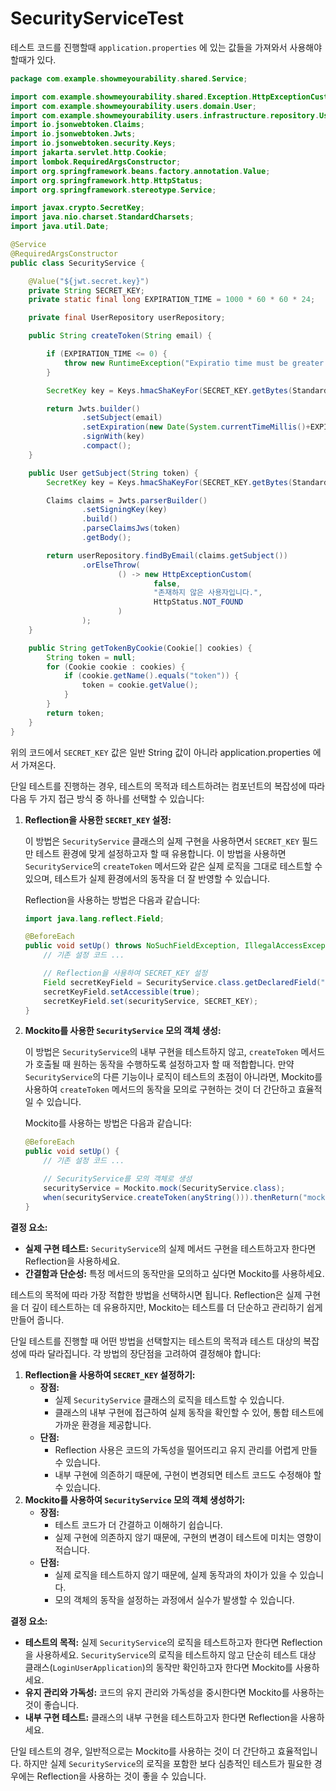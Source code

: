 # SecurityServiceTest

테스트 코드를 진행할때 `application.properties` 에 있는 값들을 가져와서 사용해야할때가 있다.

```java
package com.example.showmeyourability.shared.Service;

import com.example.showmeyourability.shared.Exception.HttpExceptionCustom;
import com.example.showmeyourability.users.domain.User;
import com.example.showmeyourability.users.infrastructure.repository.UserRepository;
import io.jsonwebtoken.Claims;
import io.jsonwebtoken.Jwts;
import io.jsonwebtoken.security.Keys;
import jakarta.servlet.http.Cookie;
import lombok.RequiredArgsConstructor;
import org.springframework.beans.factory.annotation.Value;
import org.springframework.http.HttpStatus;
import org.springframework.stereotype.Service;

import javax.crypto.SecretKey;
import java.nio.charset.StandardCharsets;
import java.util.Date;

@Service
@RequiredArgsConstructor
public class SecurityService {

    @Value("${jwt.secret.key}")
    private String SECRET_KEY;
    private static final long EXPIRATION_TIME = 1000 * 60 * 60 * 24;

    private final UserRepository userRepository;

    public String createToken(String email) {

        if (EXPIRATION_TIME <= 0) {
            throw new RuntimeException("Expiratio time must be greater than zero!");
        }

        SecretKey key = Keys.hmacShaKeyFor(SECRET_KEY.getBytes(StandardCharsets.UTF_8));

        return Jwts.builder()
                .setSubject(email)
                .setExpiration(new Date(System.currentTimeMillis()+EXPIRATION_TIME))
                .signWith(key)
                .compact();
    }

    public User getSubject(String token) {
        SecretKey key = Keys.hmacShaKeyFor(SECRET_KEY.getBytes(StandardCharsets.UTF_8));

        Claims claims = Jwts.parserBuilder()
                .setSigningKey(key)
                .build()
                .parseClaimsJws(token)
                .getBody();

        return userRepository.findByEmail(claims.getSubject())
                .orElseThrow(
                        () -> new HttpExceptionCustom(
                                false,
                                "존재하지 않은 사용자입니다.",
                                HttpStatus.NOT_FOUND
                        )
                );
    }

    public String getTokenByCookie(Cookie[] cookies) {
        String token = null;
        for (Cookie cookie : cookies) {
            if (cookie.getName().equals("token")) {
                token = cookie.getValue();
            }
        }
        return token;
    }
}

```

위의 코드에서 `SECRET_KEY` 값은 일반 String 값이 아니라 application.properties 에서 가져온다.



단일 테스트를 진행하는 경우, 테스트의 목적과 테스트하려는 컴포넌트의 복잡성에 따라 다음 두 가지 접근 방식 중 하나를 선택할 수 있습니다:

1.  **Reflection을 사용한 `SECRET_KEY` 설정:**

    이 방법은 `SecurityService` 클래스의 실제 구현을 사용하면서 `SECRET_KEY` 필드만 테스트 환경에 맞게 설정하고자 할 때 유용합니다. 이 방법을 사용하면 `SecurityService`의 `createToken` 메서드와 같은 실제 로직을 그대로 테스트할 수 있으며, 테스트가 실제 환경에서의 동작을 더 잘 반영할 수 있습니다.

    Reflection을 사용하는 방법은 다음과 같습니다:

    ```java
    import java.lang.reflect.Field;

    @BeforeEach
    public void setUp() throws NoSuchFieldException, IllegalAccessException {
        // 기존 설정 코드 ...

        // Reflection을 사용하여 SECRET_KEY 설정
        Field secretKeyField = SecurityService.class.getDeclaredField("SECRET_KEY");
        secretKeyField.setAccessible(true);
        secretKeyField.set(securityService, SECRET_KEY);
    }
    ```
2.  **Mockito를 사용한 `SecurityService` 모의 객체 생성:**

    이 방법은 `SecurityService`의 내부 구현을 테스트하지 않고, `createToken` 메서드가 호출될 때 원하는 동작을 수행하도록 설정하고자 할 때 적합합니다. 만약 `SecurityService`의 다른 기능이나 로직이 테스트의 초점이 아니라면, Mockito를 사용하여 `createToken` 메서드의 동작을 모의로 구현하는 것이 더 간단하고 효율적일 수 있습니다.

    Mockito를 사용하는 방법은 다음과 같습니다:

    ```java
    @BeforeEach
    public void setUp() {
        // 기존 설정 코드 ...

        // SecurityService를 모의 객체로 생성
        securityService = Mockito.mock(SecurityService.class);
        when(securityService.createToken(anyString())).thenReturn("mocked_token");
    }
    ```

**결정 요소:**

* **실제 구현 테스트:** `SecurityService`의 실제 메서드 구현을 테스트하고자 한다면 Reflection을 사용하세요.
* **간결함과 단순성:** 특정 메서드의 동작만을 모의하고 싶다면 Mockito를 사용하세요.

테스트의 목적에 따라 가장 적합한 방법을 선택하시면 됩니다. Reflection은 실제 구현을 더 깊이 테스트하는 데 유용하지만, Mockito는 테스트를 더 단순하고 관리하기 쉽게 만들어 줍니다.



단일 테스트를 진행할 때 어떤 방법을 선택할지는 테스트의 목적과 테스트 대상의 복잡성에 따라 달라집니다. 각 방법의 장단점을 고려하여 결정해야 합니다:

1. **Reflection을 사용하여 `SECRET_KEY` 설정하기:**
   * **장점:**
     * 실제 `SecurityService` 클래스의 로직을 테스트할 수 있습니다.
     * 클래스의 내부 구현에 접근하여 실제 동작을 확인할 수 있어, 통합 테스트에 가까운 환경을 제공합니다.
   * **단점:**
     * Reflection 사용은 코드의 가독성을 떨어뜨리고 유지 관리를 어렵게 만들 수 있습니다.
     * 내부 구현에 의존하기 때문에, 구현이 변경되면 테스트 코드도 수정해야 할 수 있습니다.
2. **Mockito를 사용하여 `SecurityService` 모의 객체 생성하기:**
   * **장점:**
     * 테스트 코드가 더 간결하고 이해하기 쉽습니다.
     * 실제 구현에 의존하지 않기 때문에, 구현의 변경이 테스트에 미치는 영향이 적습니다.
   * **단점:**
     * 실제 로직을 테스트하지 않기 때문에, 실제 동작과의 차이가 있을 수 있습니다.
     * 모의 객체의 동작을 설정하는 과정에서 실수가 발생할 수 있습니다.

**결정 요소:**

* **테스트의 목적:** 실제 `SecurityService`의 로직을 테스트하고자 한다면 Reflection을 사용하세요. `SecurityService`의 로직을 테스트하지 않고 단순히 테스트 대상 클래스(`LoginUserApplication`)의 동작만 확인하고자 한다면 Mockito를 사용하세요.
* **유지 관리와 가독성:** 코드의 유지 관리와 가독성을 중시한다면 Mockito를 사용하는 것이 좋습니다.
* **내부 구현 테스트:** 클래스의 내부 구현을 테스트하고자 한다면 Reflection을 사용하세요.

단일 테스트의 경우, 일반적으로는 Mockito를 사용하는 것이 더 간단하고 효율적입니다. 하지만 실제 `SecurityService`의 로직을 포함한 보다 심층적인 테스트가 필요한 경우에는 Reflection을 사용하는 것이 좋을 수 있습니다.

